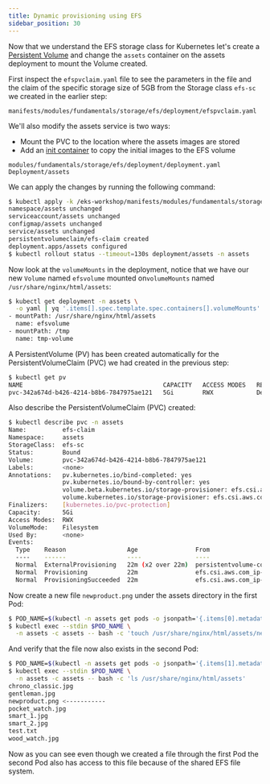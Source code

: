 ```yaml
---
title: Dynamic provisioning using EFS
sidebar_position: 30
---
```


Now that we understand the EFS storage class for Kubernetes let's create a [Persistent Volume](https://kubernetes.io/docs/concepts/storage/persistent-volumes/) and change the `assets` container on the assets deployment to mount the Volume created.

First inspect the `efspvclaim.yaml` file to see the parameters in the file and the claim of the specific storage size of 5GB from the Storage class `efs-sc` we created in the earlier step:

```file
manifests/modules/fundamentals/storage/efs/deployment/efspvclaim.yaml
```

We'll also modify the assets service is two ways:

* Mount the PVC to the location where the assets images are stored
* Add an [init container](https://kubernetes.io/docs/concepts/workloads/pods/init-containers/) to copy the initial images to the EFS volume

```kustomization
modules/fundamentals/storage/efs/deployment/deployment.yaml
Deployment/assets
```

We can apply the changes by running the following command:

```bash
$ kubectl apply -k /eks-workshop/manifests/modules/fundamentals/storage/efs/deployment
namespace/assets unchanged
serviceaccount/assets unchanged
configmap/assets unchanged
service/assets unchanged
persistentvolumeclaim/efs-claim created
deployment.apps/assets configured
$ kubectl rollout status --timeout=130s deployment/assets -n assets
```

Now look at the `volumeMounts` in the deployment, notice that we have our new `Volume` named `efsvolume` mounted on`volumeMounts` named `/usr/share/nginx/html/assets`:

```bash
$ kubectl get deployment -n assets \
  -o yaml | yq '.items[].spec.template.spec.containers[].volumeMounts' 
- mountPath: /usr/share/nginx/html/assets
  name: efsvolume
- mountPath: /tmp
  name: tmp-volume
```

A PersistentVolume (PV) has been created automatically for the PersistentVolumeClaim (PVC) we had created in the previous step:

```bash
$ kubectl get pv
NAME                                       CAPACITY   ACCESS MODES   RECLAIM POLICY   STATUS   CLAIM                                 STORAGECLASS   REASON   AGE
pvc-342a674d-b426-4214-b8b6-7847975ae121   5Gi        RWX            Delete           Bound    assets/efs-claim                      efs-sc                  2m33s
```

Also describe the PersistentVolumeClaim (PVC) created:

```bash
$ kubectl describe pvc -n assets
Name:          efs-claim
Namespace:     assets
StorageClass:  efs-sc
Status:        Bound
Volume:        pvc-342a674d-b426-4214-b8b6-7847975ae121
Labels:        <none>
Annotations:   pv.kubernetes.io/bind-completed: yes
               pv.kubernetes.io/bound-by-controller: yes
               volume.beta.kubernetes.io/storage-provisioner: efs.csi.aws.com
               volume.kubernetes.io/storage-provisioner: efs.csi.aws.com
Finalizers:    [kubernetes.io/pvc-protection]
Capacity:      5Gi
Access Modes:  RWX
VolumeMode:    Filesystem
Used By:       <none>
Events:
  Type    Reason                 Age                From                                                                               Message
  ----    ------                 ----               ----                                                                               -------
  Normal  ExternalProvisioning   22m (x2 over 22m)  persistentvolume-controller                                                        waiting for a volume to be created, either by external provisioner "efs.csi.aws.com" or manually created by system administrator
  Normal  Provisioning           22m                efs.csi.aws.com_ip-10-42-11-246.ec2.internal_1b9196ea-2586-49a6-87dd-5ce1d78c4c0d  External provisioner is provisioning volume for claim "assets/efs-claim"
  Normal  ProvisioningSucceeded  22m                efs.csi.aws.com_ip-10-42-11-246.ec2.internal_1b9196ea-2586-49a6-87dd-5ce1d78c4c0d  Successfully provisioned volume pvc-342a674d-b426-4214-b8b6-7847975ae121
```

Now create a new file `newproduct.png` under the assets directory in the first Pod:

```bash
$ POD_NAME=$(kubectl -n assets get pods -o jsonpath='{.items[0].metadata.name}')
$ kubectl exec --stdin $POD_NAME \
  -n assets -c assets -- bash -c 'touch /usr/share/nginx/html/assets/newproduct.png'
```

And verify that the file now also exists in the second Pod:

```bash
$ POD_NAME=$(kubectl -n assets get pods -o jsonpath='{.items[1].metadata.name}')
$ kubectl exec --stdin $POD_NAME \
  -n assets -c assets -- bash -c 'ls /usr/share/nginx/html/assets'
chrono_classic.jpg
gentleman.jpg
newproduct.png <-----------
pocket_watch.jpg
smart_1.jpg
smart_2.jpg
test.txt
wood_watch.jpg
```

Now as you can see even though we created a file through the first Pod the second Pod also has access to this file because of the shared EFS file system.
